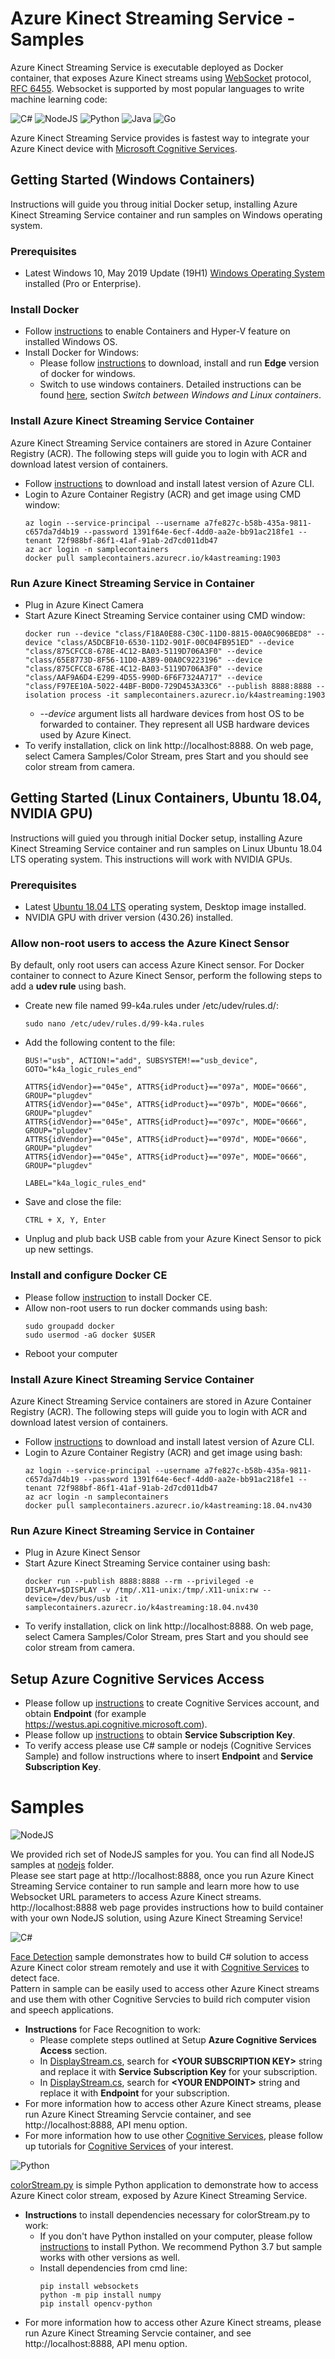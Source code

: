 
# Azure Kinect Streaming Service - Samples

Azure Kinect Streaming Service is executable deployed as Docker container, that exposes Azure Kinect streams using [WebSocket](https://www.websocket.org/) protocol, [RFC 6455](https://tools.ietf.org/html/rfc6455). 
Websocket is supported by most popular languages to write machine learning code: 

![C#](images/logo_Csharp.png) ![NodeJS](images/logo_nodejs.png)	![Python](images/logo_python.png) ![Java](images/logo_java.png)	![Go](images/logo_go.png)

Azure Kinect Streaming Service provides is fastest way to integrate your Azure Kinect device with [Microsoft Cognitive Services](https://azure.microsoft.com/en-us/services/cognitive-services/).

## Getting Started (Windows Containers)
Instructions will guide you throug initial Docker setup, installing Azure Kinect Streaming Service container and run samples on Windows operating system.

### Prerequisites
- Latest Windows 10, May 2019 Update (19H1) [Windows Operating System](https://www.microsoft.com/en-us/software-download/windows10) installed (Pro or Enterprise).

### Install Docker
- Follow [instructions](https://docs.microsoft.com/en-us/virtualization/windowscontainers/quick-start/quick-start-windows-10) to enable Containers and Hyper-V feature on installed Windows OS.
- Install Docker for Windows:
  - Please follow [instructions](https://hub.docker.com/editions/community/docker-ce-desktop-windows) to download, install and run **Edge** version of docker for windows.
  - Switch to use windows containers. Detailed instructions can be found [here](https://docs.docker.com/docker-for-windows/#docker-settings-dialog), section *Switch between Windows and Linux containers*. 
### Install Azure Kinect Streaming Service Container
Azure Kinect Streaming Service containers are stored in Azure Container Registry (ACR). The following steps will guide you to login with ACR and download latest version of containers.
- Follow [instructions](https://docs.microsoft.com/en-us/cli/azure/install-azure-cli-windows?view=azure-cli-latest) to download and install latest version of Azure CLI.
- Login to Azure Container Registry (ACR) and get image using CMD window:
	```
    az login --service-principal --username a7fe827c-b58b-435a-9811-c657da7d4b19 --password 1391f64e-6ecf-4dd0-aa2e-bb91ac218fe1 --tenant 72f988bf-86f1-41af-91ab-2d7cd011db47
    az acr login -n samplecontainers
    docker pull samplecontainers.azurecr.io/k4astreaming:1903
	``` 
### Run Azure Kinect Streaming Service in Container
- Plug in Azure Kinect Camera
- Start Azure Kinect Streaming Service container using CMD window:
	```
	docker run --device "class/F18A0E88-C30C-11D0-8815-00A0C906BED8" --device "class/A5DCBF10-6530-11D2-901F-00C04FB951ED" --device "class/875CFCC8-678E-4C12-BA03-5119D706A3F0" --device "class/65E8773D-8F56-11D0-A3B9-00A0C9223196" --device "class/875CFCC8-678E-4C12-BA03-5119D706A3F0" --device "class/AAF9A6D4-E299-4D55-990D-6F6F7324A717" --device "class/F97EE10A-5022-44BF-B0D0-729D453A33C6" --publish 8888:8888 --isolation process -it samplecontainers.azurecr.io/k4astreaming:1903
	```
    - *--device* argument lists all hardware devices from host OS to be forwarded to container. They represent all USB hardware devices used by Azure Kinect.
- To verify installation, click on link http://localhost:8888. On web page, select Camera Samples/Color Stream, pres Start and you should see color stream from camera.


## Getting Started (Linux Containers, Ubuntu 18.04, NVIDIA GPU)
Instructions will guied you through initial Docker setup, installing Azure Kinect Streaming Service container and run samples on Linux Ubuntu 18.04 LTS operating system. This instructions will work with NVIDIA GPUs.
### Prerequisites
 - Latest [Ubuntu 18.04 LTS](http://releases.ubuntu.com/18.04/) operating system, Desktop image installed.
 - NVIDIA GPU with driver version (430.26) installed.

### Allow non-root users to access the Azure Kinect Sensor
By default, only root users can access Azure Kinect sensor. For Docker container to connect to Azure Kinect Sensor, perform the following steps to add a **udev rule** using bash.
- Create new file named 99-k4a.rules under /etc/udev/rules.d/:
  ```
  sudo nano /etc/udev/rules.d/99-k4a.rules
  ```
- Add the following content to the file:
  ```
  BUS!="usb", ACTION!="add", SUBSYSTEM!=="usb_device", GOTO="k4a_logic_rules_end"
  
  ATTRS{idVendor}=="045e", ATTRS{idProduct}=="097a", MODE="0666", GROUP="plugdev"
  ATTRS{idVendor}=="045e", ATTRS{idProduct}=="097b", MODE="0666", GROUP="plugdev"
  ATTRS{idVendor}=="045e", ATTRS{idProduct}=="097c", MODE="0666", GROUP="plugdev"
  ATTRS{idVendor}=="045e", ATTRS{idProduct}=="097d", MODE="0666", GROUP="plugdev"
  ATTRS{idVendor}=="045e", ATTRS{idProduct}=="097e", MODE="0666", GROUP="plugdev"
  
  LABEL="k4a_logic_rules_end"
  ```
- Save and close the file:
  ```
  CTRL + X, Y, Enter
  ```
- Unplug and plub back USB cable from your Azure Kinect Sensor to pick up new settings.

### Install and configure Docker CE
- Please follow [instruction](https://docs.docker.com/install/linux/docker-ce/ubuntu/) to install Docker CE.
- Allow non-root users to run docker commands using bash:
  ```
  sudo groupadd docker
  sudo usermod -aG docker $USER
  ```
- Reboot your computer

### Install Azure Kinect Streaming Service Container
Azure Kinect Streaming Service containers are stored in Azure Container Registry (ACR). The following steps will guide you to login with ACR and download latest version of containers.
- Follow [instructions](https://docs.microsoft.com/en-us/cli/azure/install-azure-cli-apt?view=azure-cli-latest) to download and install latest version of Azure CLI.
- Login to Azure Container Registry (ACR) and get image using bash:
	```
    az login --service-principal --username a7fe827c-b58b-435a-9811-c657da7d4b19 --password 1391f64e-6ecf-4dd0-aa2e-bb91ac218fe1 --tenant 72f988bf-86f1-41af-91ab-2d7cd011db47
    az acr login -n samplecontainers
    docker pull samplecontainers.azurecr.io/k4astreaming:18.04.nv430
	``` 
### Run Azure Kinect Streaming Service in Container
- Plug in Azure Kinect Sensor
- Start Azure Kinect Streaming Service container using bash:
	```
	docker run --publish 8888:8888 --rm --privileged -e DISPLAY=$DISPLAY -v /tmp/.X11-unix:/tmp/.X11-unix:rw --device=/dev/bus/usb -it samplecontainers.azurecr.io/k4astreaming:18.04.nv430
	```
- To verify installation, click on link http://localhost:8888. On web page, select Camera Samples/Color Stream, pres Start and you should see color stream from camera.

## Setup Azure Cognitive Services Access
- Please follow up [instructions](https://docs.microsoft.com/en-us/azure/cognitive-services/cognitive-services-apis-create-account) to create Cognitive Services account, and obtain **Endpoint** (for example https://westus.api.cognitive.microsoft.com).
- Please follow up [instructions](https://docs.microsoft.com/en-us/azure/cognitive-services/authentication) to obtain **Service Subscription Key**.
- To verify access please use C# sample or nodejs (Cognitive Services Sample) and follow instructions where to insert **Endpoint** and **Service Subscription Key**.

# Samples
![NodeJS](images/logo_nodejs.png)

We provided rich set of NodeJS samples for you. You can find all NodeJS samples at [nodejs](nodejs) folder.  
Please see start page at http://localhost:8888, once you run Azure Kinect Streaming Service container to run sample and learn more how to use Websocket URL parameters to access Azure Kinect streams.  
http://localhost:8888 web page provides instructions how to build container with your own NodeJS solution, using Azure Kinect Streaming Service!  
  
![C#](images/logo_Csharp.png)

[Face Detection](c-sharp) sample demonstrates how to build C# solution to access Azure Kinect color stream remotely and use it with [Cognitive Services](https://azure.microsoft.com/en-us/services/cognitive-services/) to detect face.  
Pattern in sample can be easily used to access other Azure Kinect streams and use them with other Cognitive Servcies to build rich computer vision and speech applications.
- **Instructions** for Face Recognition to work:
	- Please complete steps outlined at Setup **Azure Cognitive Services Access** section.
    - In [DisplayStream.cs](c-sharp/FaceDetection/DisplayStream.cs), search for **\<YOUR SUBSCRIPTION KEY>** string and replace it with **Service Subscription Key** for your subscription.
    - In [DisplayStream.cs](c-sharp/FaceDetection/DisplayStream.cs), search for **\<YOUR ENDPOINT>** string and replace it with **Endpoint** for your subscription.
- For more information how to access other Azure Kinect streams, please run Azure Kinect Streaming Servcie container, and see http://localhost:8888, API menu option.
- For more information how to use other [Cognitive Services](https://azure.microsoft.com/en-us/services/cognitive-services/), please follow up tutorials for [Cognitive Services](https://azure.microsoft.com/en-us/services/cognitive-services/) of your interest.

![Python](images/logo_python.png)

[colorStream.py](python/colorStream.py) is simple Python application to demonstrate how to access Azure Kinect color stream, exposed by Azure Kinect Streaming Service.
- **Instructions** to install dependencies necessary for colorStream.py to work:
  - If you don't have Python installed on your computer, please follow [instructions](https://www.python.org/) to install Python. We recommend Python 3.7 but sample works with other versions as well.
  - Install dependencies from cmd line:
	```
	pip install websockets
	python -m pip install numpy
	pip install opencv-python
	``` 
- For more information how to access other Azure Kinect streams, please run Azure Kinect Streaming Servcie container, and see http://localhost:8888, API menu option.  
